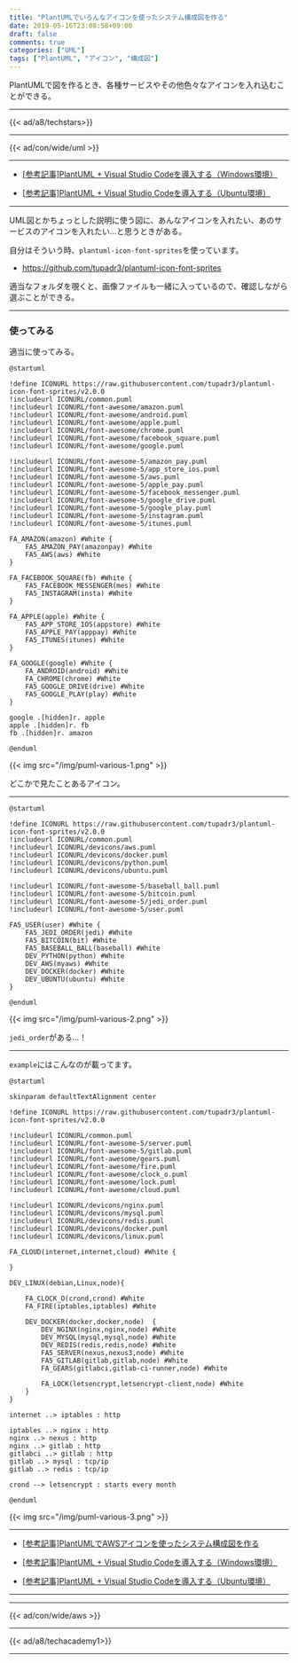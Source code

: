 ```yaml
---
title: "PlantUMLでいろんなアイコンを使ったシステム構成図を作る"
date: 2019-05-16T23:08:58+09:00
draft: false
comments: true
categories: ["UML"]
tags: ["PlantUML", "アイコン", "構成図"]
---
```


PlantUMLで図を作るとき、各種サービスやその他色々なアイコンを入れ込むことができる。

<!--more-->

---

{{< ad/a8/techstars>}}

---

{{< ad/con/wide/uml >}}

---

- [[参考記事]PlantUML + Visual Studio Codeを導入する（Windows環境）](https://www.ted027.com/post/puml-win)

- [[参考記事]PlantUML + Visual Studio Codeを導入する（Ubuntu環境）](https://www.ted027.com/post/puml-ubu)

---

UML図とかちょっとした説明に使う図に、あんなアイコンを入れたい、あのサービスのアイコンを入れたい…と思うときがある。

自分はそういう時、`plantuml-icon-font-sprites`を使っています。

- https://github.com/tupadr3/plantuml-icon-font-sprites

適当なフォルダを覗くと、画像ファイルも一緒に入っているので、確認しながら選ぶことができる。

---

### 使ってみる

適当に使ってみる。

```plantuml
@startuml

!define ICONURL https://raw.githubusercontent.com/tupadr3/plantuml-icon-font-sprites/v2.0.0
!includeurl ICONURL/common.puml
!includeurl ICONURL/font-awesome/amazon.puml
!includeurl ICONURL/font-awesome/android.puml
!includeurl ICONURL/font-awesome/apple.puml
!includeurl ICONURL/font-awesome/chrome.puml
!includeurl ICONURL/font-awesome/facebook_square.puml
!includeurl ICONURL/font-awesome/google.puml

!includeurl ICONURL/font-awesome-5/amazon_pay.puml
!includeurl ICONURL/font-awesome-5/app_store_ios.puml
!includeurl ICONURL/font-awesome-5/aws.puml
!includeurl ICONURL/font-awesome-5/apple_pay.puml
!includeurl ICONURL/font-awesome-5/facebook_messenger.puml
!includeurl ICONURL/font-awesome-5/google_drive.puml
!includeurl ICONURL/font-awesome-5/google_play.puml
!includeurl ICONURL/font-awesome-5/instagram.puml
!includeurl ICONURL/font-awesome-5/itunes.puml

FA_AMAZON(amazon) #White {
    FA5_AMAZON_PAY(amazonpay) #White
    FA5_AWS(aws) #White
}

FA_FACEBOOK_SQUARE(fb) #White {
    FA5_FACEBOOK_MESSENGER(mes) #White
    FA5_INSTAGRAM(insta) #White
}

FA_APPLE(apple) #White {
    FA5_APP_STORE_IOS(appstore) #White
    FA5_APPLE_PAY(apppay) #White
    FA5_ITUNES(itunes) #White
}

FA_GOOGLE(google) #White {
    FA_ANDROID(android) #White
    FA_CHROME(chrome) #White
    FA5_GOOGLE_DRIVE(drive) #White
    FA5_GOOGLE_PLAY(play) #White
}

google .[hidden]r. apple
apple .[hidden]r. fb
fb .[hidden]r. amazon

@enduml
```

{{< img src="/img/puml-various-1.png" >}}

どこかで見たことあるアイコン。

---

```plantuml
@startuml

!define ICONURL https://raw.githubusercontent.com/tupadr3/plantuml-icon-font-sprites/v2.0.0
!includeurl ICONURL/common.puml
!includeurl ICONURL/devicons/aws.puml
!includeurl ICONURL/devicons/docker.puml
!includeurl ICONURL/devicons/python.puml
!includeurl ICONURL/devicons/ubuntu.puml

!includeurl ICONURL/font-awesome-5/baseball_ball.puml
!includeurl ICONURL/font-awesome-5/bitcoin.puml
!includeurl ICONURL/font-awesome-5/jedi_order.puml
!includeurl ICONURL/font-awesome-5/user.puml

FA5_USER(user) #White {
    FA5_JEDI_ORDER(jedi) #White
    FA5_BITCOIN(bit) #White
    FA5_BASEBALL_BALL(baseball) #White
    DEV_PYTHON(python) #White
    DEV_AWS(myaws) #White
    DEV_DOCKER(docker) #White
    DEV_UBUNTU(ubuntu) #White
}

@enduml
```

{{< img src="/img/puml-various-2.png" >}}

`jedi_order`がある…！

---


`example`にはこんなのが載ってます。

```plantuml
@startuml

skinparam defaultTextAlignment center

!define ICONURL https://raw.githubusercontent.com/tupadr3/plantuml-icon-font-sprites/v2.0.0

!includeurl ICONURL/common.puml
!includeurl ICONURL/font-awesome-5/server.puml
!includeurl ICONURL/font-awesome-5/gitlab.puml
!includeurl ICONURL/font-awesome/gears.puml
!includeurl ICONURL/font-awesome/fire.puml
!includeurl ICONURL/font-awesome/clock_o.puml
!includeurl ICONURL/font-awesome/lock.puml
!includeurl ICONURL/font-awesome/cloud.puml

!includeurl ICONURL/devicons/nginx.puml
!includeurl ICONURL/devicons/mysql.puml
!includeurl ICONURL/devicons/redis.puml
!includeurl ICONURL/devicons/docker.puml
!includeurl ICONURL/devicons/linux.puml

FA_CLOUD(internet,internet,cloud) #White {

}

DEV_LINUX(debian,Linux,node){

	FA_CLOCK_O(crond,crond) #White
	FA_FIRE(iptables,iptables) #White

	DEV_DOCKER(docker,docker,node)  {
		DEV_NGINX(nginx,nginx,node) #White
		DEV_MYSQL(mysql,mysql,node) #White
		DEV_REDIS(redis,redis,node) #White
		FA5_SERVER(nexus,nexus3,node) #White
		FA5_GITLAB(gitlab,gitlab,node) #White
		FA_GEARS(gitlabci,gitlab-ci-runner,node) #White

		FA_LOCK(letsencrypt,letsencrypt-client,node) #White
	}
}

internet ..> iptables : http

iptables ..> nginx : http
nginx ..> nexus : http
nginx ..> gitlab : http
gitlabci ..> gitlab : http
gitlab ..> mysql : tcp/ip
gitlab ..> redis : tcp/ip

crond --> letsencrypt : starts every month

@enduml
```

{{< img src="/img/puml-various-3.png" >}}

---

- [[参考記事]PlantUMLでAWSアイコンを使ったシステム構成図を作る](https://www.ted027.com/post/puml-aws)

- [[参考記事]PlantUML + Visual Studio Codeを導入する（Windows環境）](https://www.ted027.com/post/puml-win)

- [[参考記事]PlantUML + Visual Studio Codeを導入する（Ubuntu環境）](https://www.ted027.com/post/puml-ubu)

---

---

{{< ad/con/wide/aws >}}

---

{{< ad/a8/techacademy1>}}

---
